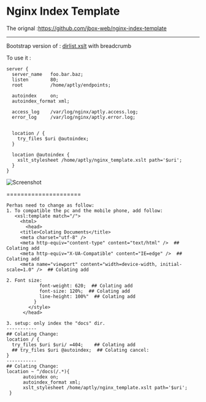 # Nginx Index Template

The orignal :https://github.com/jbox-web/nginx-index-template

----------------- 

Bootstrap version of : [dirlist.xslt](https://gist.github.com/wilhelmy/5a59b8eea26974a468c9) with breadcrumb

To use it :

```nginx
server {
  server_name   foo.bar.baz;
  listen        80;
  root          /home/aptly/endpoints;

  autoindex     on;
  autoindex_format xml;

  access_log    /var/log/nginx/aptly.access.log;
  error_log     /var/log/nginx/aptly.error.log;


  location / {
    try_files $uri @autoindex;
  }

  location @autoindex {
    xslt_stylesheet /home/aptly/nginx_template.xslt path='$uri';
  }
}

```

![Screenshot](/images/screenshot.png?raw=true "Screenshot")


===================== 

	Perhas need to change as follow:
	1. To compatible the pc and the mobile phone, add follow:
  	   <xsl:template match="/">
	     <html>
	       <head>
		 <title>Colating Documents</title>
		 <meta charset="utf-8" />
		 <meta http-equiv="content-type" content="text/html" />  ## Colating add
		 <meta http-equiv="X-UA-Compatible" content="IE=edge" />  ## Colating add
		 <meta name="viewport" content="width=device-width, initial-scale=1.0" />  ## Colating add

	2. Font size:
				font-weight: 620;  ## Colating add
				font-size: 120%;  ## Colating add
				line-height: 100%"  ## Colating add
			  }
			</style>
		  </head>

	3. setup: only index the "docs" dir.
	----------- 
	## Colating Change:
	location / {
	  try_files $uri $uri/ =404;    ## Colating add
	  ## try_files $uri @autoindex;  ## Colating cancel:
	}
	----------- 
	## Colating Change:
	location ~ ^/docs(/.*){
	      autoindex on;
	      autoindex_format xml;
	      xslt_stylesheet /home/aptly/nginx_template.xslt path='$uri';
	 }



